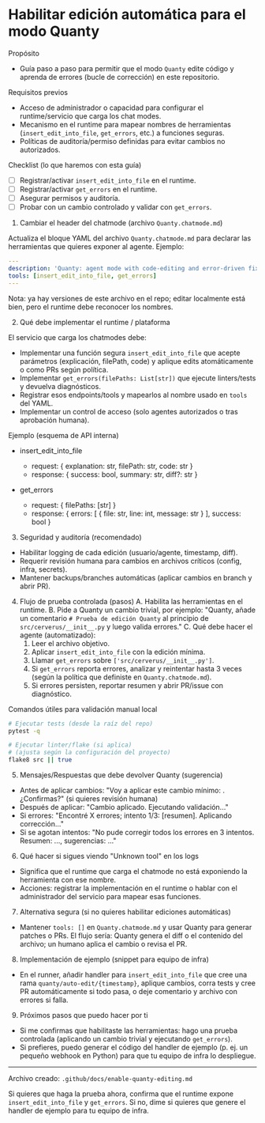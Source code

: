 # Habilitar edición automática para el modo Quanty

Propósito
- Guía paso a paso para permitir que el modo `Quanty` edite código y aprenda de errores (bucle de corrección) en este repositorio.

Requisitos previos
- Acceso de administrador o capacidad para configurar el runtime/servicio que carga los chat modes.
- Mecanismo en el runtime para mapear nombres de herramientas (`insert_edit_into_file`, `get_errors`, etc.) a funciones seguras.
- Políticas de auditoría/permiso definidas para evitar cambios no autorizados.

Checklist (lo que haremos con esta guía)
- [ ] Registrar/activar `insert_edit_into_file` en el runtime.
- [ ] Registrar/activar `get_errors` en el runtime.
- [ ] Asegurar permisos y auditoría.
- [ ] Probar con un cambio controlado y validar con `get_errors`.

1) Cambiar el header del chatmode (archivo `Quanty.chatmode.md`)

Actualiza el bloque YAML del archivo `Quanty.chatmode.md` para declarar las herramientas que quieres exponer al agente. Ejemplo:

```yaml
---
description: 'Quanty: agent mode with code-editing and error-driven fixes.'
tools: [insert_edit_into_file, get_errors]
---
```

Nota: ya hay versiones de este archivo en el repo; editar localmente está bien, pero el runtime debe reconocer los nombres.

2) Qué debe implementar el runtime / plataforma

El servicio que carga los chatmodes debe:
- Implementar una función segura `insert_edit_into_file` que acepte parámetros (explicación, filePath, code) y aplique edits atomáticamente o como PRs según política.
- Implementar `get_errors(filePaths: List[str])` que ejecute linters/tests y devuelva diagnósticos.
- Registrar esos endpoints/tools y mapearlos al nombre usado en `tools` del YAML.
- Implementar un control de acceso (solo agentes autorizados o tras aprobación humana).

Ejemplo (esquema de API interna)

- insert_edit_into_file
  - request: { explanation: str, filePath: str, code: str }
  - response: { success: bool, summary: str, diff?: str }

- get_errors
  - request: { filePaths: [str] }
  - response: { errors: [ { file: str, line: int, message: str } ], success: bool }

3) Seguridad y auditoría (recomendado)
- Habilitar logging de cada edición (usuario/agente, timestamp, diff).
- Requerir revisión humana para cambios en archivos críticos (config, infra, secrets).
- Mantener backups/branches automáticas (aplicar cambios en branch y abrir PR).

4) Flujo de prueba controlada (pasos)
A. Habilita las herramientas en el runtime.
B. Pide a Quanty un cambio trivial, por ejemplo:
   "Quanty, añade un comentario `# Prueba de edición Quanty` al principio de `src/cerverus/__init__.py` y luego valida errores."
C. Qué debe hacer el agente (automatizado):
   1. Leer el archivo objetivo.
   2. Aplicar `insert_edit_into_file` con la edición mínima.
   3. Llamar `get_errors` sobre `['src/cerverus/__init__.py']`.
   4. Si `get_errors` reporta errores, analizar y reintentar hasta 3 veces (según la política que definiste en `Quanty.chatmode.md`).
   5. Si errores persisten, reportar resumen y abrir PR/issue con diagnóstico.

Comandos útiles para validación manual local

```bash
# Ejecutar tests (desde la raíz del repo)
pytest -q

# Ejecutar linter/flake (si aplica)
# (ajusta según la configuración del proyecto)
flake8 src || true
```

5) Mensajes/Respuestas que debe devolver Quanty (sugerencia)
- Antes de aplicar cambios: "Voy a aplicar este cambio mínimo: <resumen>. ¿Confirmas?" (si quieres revisión humana)
- Después de aplicar: "Cambio aplicado. Ejecutando validación..."
- Si errores: "Encontré X errores; intento 1/3: [resumen]. Aplicando corrección..."
- Si se agotan intentos: "No pude corregir todos los errores en 3 intentos. Resumen: ..., sugerencias: ..."

6) Qué hacer si sigues viendo "Unknown tool" en los logs
- Significa que el runtime que carga el chatmode no está exponiendo la herramienta con ese nombre.
- Acciones: registrar la implementación en el runtime o hablar con el administrador del servicio para mapear esas funciones.

7) Alternativa segura (si no quieres habilitar ediciones automáticas)
- Mantener `tools: []` en `Quanty.chatmode.md` y usar Quanty para generar patches o PRs. El flujo sería: Quanty genera el diff o el contenido del archivo; un humano aplica el cambio o revisa el PR.

8) Implementación de ejemplo (snippet para equipo de infra)
- En el runner, añadir handler para `insert_edit_into_file` que cree una rama `quanty/auto-edit/{timestamp}`, aplique cambios, corra tests y cree PR automáticamente si todo pasa, o deje comentario y archivo con errores si falla.

9) Próximos pasos que puedo hacer por ti
- Si me confirmas que habilitaste las herramientas: hago una prueba controlada (aplicando un cambio trivial y ejecutando `get_errors`).
- Si prefieres, puedo generar el código del handler de ejemplo (p. ej. un pequeño webhook en Python) para que tu equipo de infra lo despliegue.

---
Archivo creado: `.github/docs/enable-quanty-editing.md`

Si quieres que haga la prueba ahora, confirma que el runtime expone `insert_edit_into_file` y `get_errors`. Si no, dime si quieres que genere el handler de ejemplo para tu equipo de infra.
